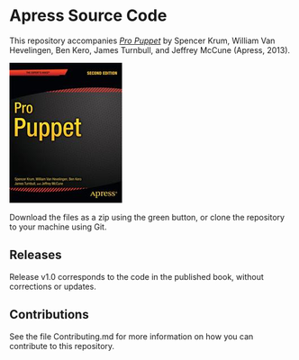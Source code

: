 # Apress Source Code

This repository accompanies [*Pro Puppet*](http://www.apress.com/9781430260400) by Spencer Krum, William Van Hevelingen, Ben Kero, James Turnbull, and Jeffrey  McCune (Apress, 2013).

![Cover image](9781430260400.jpg)

Download the files as a zip using the green button, or clone the repository to your machine using Git.

## Releases

Release v1.0 corresponds to the code in the published book, without corrections or updates.

## Contributions

See the file Contributing.md for more information on how you can contribute to this repository.
